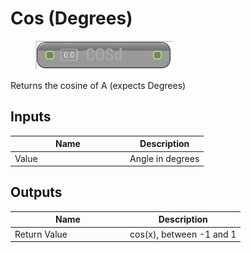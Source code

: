 # Cos (Degrees)

<div align="left" data-full-width="false">

<figure><img src="../../../../api/Math/Trig/Cos_(Degrees).png" alt=""><figcaption></figcaption></figure>

</div>

Returns the cosine of A (expects Degrees)

## Inputs

<table><thead><tr><th width="170">Name</th><th>Description</th></tr></thead><tbody><tr><td>Value</td><td>Angle in degrees</td></tr></tbody></table>

## Outputs

<table><thead><tr><th width="170">Name</th><th>Description</th></tr></thead><tbody><tr><td>Return Value</td><td>cos(x), between -1 and 1</td></tr></tbody></table>
